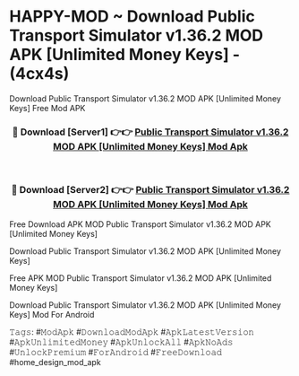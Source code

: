 # HAPPY-MOD ~ Download Public Transport Simulator v1.36.2 MOD APK [Unlimited Money Keys] - (4cx4s)
Download Public Transport Simulator v1.36.2 MOD APK [Unlimited Money Keys] Free Mod APK

<div align="center">
<h3>🔴 Download [Server1] 👉👉 <a href="https://apk-comot.site?title=Public_Transport_Simulator_v1.36.2_MOD_APK_[Unlimited_Money_Keys]">Public Transport Simulator v1.36.2 MOD APK [Unlimited Money Keys] Mod Apk</a></h3><br>

<h3>🔴 Download [Server2] 👉👉 <a href="https://apk-comot.site?title=Public_Transport_Simulator_v1.36.2_MOD_APK_[Unlimited_Money_Keys]">Public Transport Simulator v1.36.2 MOD APK [Unlimited Money Keys] Mod Apk</a></h3>
</div>


Free Download APK MOD Public Transport Simulator v1.36.2 MOD APK [Unlimited Money Keys]

Download Public Transport Simulator v1.36.2 MOD APK [Unlimited Money Keys] 

Free APK MOD Public Transport Simulator v1.36.2 MOD APK [Unlimited Money Keys] 

Download Public Transport Simulator v1.36.2 MOD APK [Unlimited Money Keys] Mod For Android

𝚃𝚊𝚐𝚜: #𝙼𝚘𝚍𝙰𝚙𝚔 #𝙳𝚘𝚠𝚗𝚕𝚘𝚊𝚍𝙼𝚘𝚍𝙰𝚙𝚔 #𝙰𝚙𝚔𝙻𝚊𝚝𝚎𝚜𝚝𝚅𝚎𝚛𝚜𝚒𝚘𝚗 #𝙰𝚙𝚔𝚄𝚗𝚕𝚒𝚖𝚒𝚝𝚎𝚍𝙼𝚘𝚗𝚎𝚢 #𝙰𝚙𝚔𝚄𝚗𝚕𝚘𝚌𝚔𝙰𝚕𝚕 #𝙰𝚙𝚔𝙽𝚘𝙰𝚍𝚜 #𝚄𝚗𝚕𝚘𝚌𝚔𝙿𝚛𝚎𝚖𝚒𝚞𝚖 #𝙵𝚘𝚛𝙰𝚗𝚍𝚛𝚘𝚒𝚍 #𝙵𝚛𝚎𝚎𝙳𝚘𝚠𝚗𝚕𝚘𝚊𝚍 #home_design_mod_apk